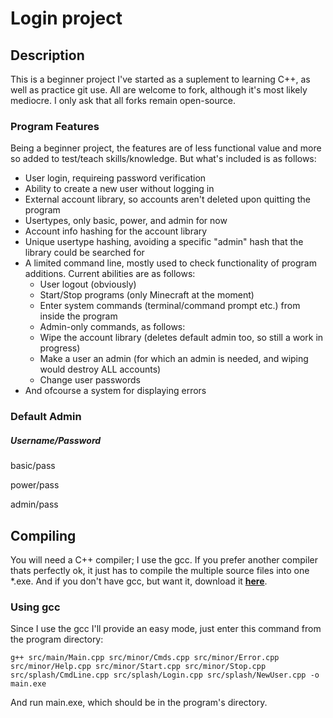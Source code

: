 Login project
=========

## Description
This is a beginner project I've started as a suplement to learning C++, as well as practice git use.
All are welcome to fork, although it's most likely mediocre. I only ask that all forks remain open-source.

### Program Features
Being a beginner project, the features are of less functional value and more so added to test/teach skills/knowledge.
But what's included is as follows:
* User login, requireing password verification
* Ability to create a new user without logging in
* External account library, so accounts aren't deleted upon quitting the program
* Usertypes, only basic, power, and admin for now
* Account info hashing for the account library
* Unique usertype hashing, avoiding a specific "admin" hash that the library could be searched for
* A limited command line, mostly used to check functionality of program additions. Current abilities are as follows:
  * User logout (obviously)
  * Start/Stop programs (only Minecraft at the moment)
  * Enter system commands (terminal/command prompt etc.) from inside the program
  * Admin-only commands, as follows:
  * Wipe the account library (deletes default admin too, so still a work in progress)
  * Make a user an admin (for which an admin is needed, and wiping would destroy ALL accounts)
  * Change user passwords
* And ofcourse a system for displaying errors

### Default Admin
##### Username/Password

basic/pass

power/pass

admin/pass



## Compiling
You will need a C++ compiler; I use the gcc.  If you prefer another compiler thats perfectly ok,
it just has to compile the multiple source files into one *.exe.  And if you don't have gcc, 
but want it, download it [**here**](http://sourceforge.net/projects/mingw/).

### Using gcc
Since I use the gcc I'll provide an easy mode, just enter this command from the program directory:

    g++ src/main/Main.cpp src/minor/Cmds.cpp src/minor/Error.cpp src/minor/Help.cpp src/minor/Start.cpp src/minor/Stop.cpp src/splash/CmdLine.cpp src/splash/Login.cpp src/splash/NewUser.cpp -o main.exe

And run main.exe, which should be in the program's directory.
